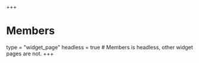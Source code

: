 +++
# Members
type = "widget_page"
headless = true  # Members is headless, other widget pages are not.
+++

